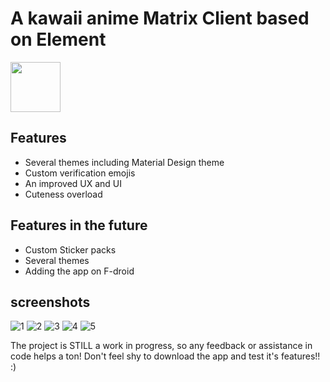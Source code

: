# A kawaii anime Matrix Client based on Element
<a href="https://play.google.com/store/apps/details?id=animent.ashlee.app" alt="Get it on Google Play" target="_blank"><img src="https://play.google.com/intl/en_us/badges/images/generic/en_badge_web_generic.png" height="80"></a>
## Features
- Several themes including Material Design theme
- Custom verification emojis
- An improved UX and UI
- Cuteness overload

## Features in the future
- Custom Sticker packs
- Several themes
- Adding the app on F-droid

## screenshots
![1](Screenshots/Screenshot_20230829_153939.png)
![2](Screenshots/Screenshot_20230829_154006.png)
![3](Screenshots/Screenshot_20230829_154025.png)
![4](Screenshots/Screenshot_20230829_154117.png)
![5](Screenshots/Screenshot_20230829_154244.png)

The project is STILL a work in progress, so any feedback or assistance in code helps a ton! Don't feel shy to download the app and test it's features!! :)  
